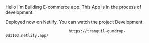 Hello I'm Building E-commerce app. This App is in the process of development.

 Deployed now on Netlify. You can watch the project Development.
 
                                https://tranquil-gumdrop-0d1103.netlify.app/
